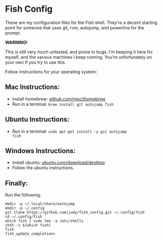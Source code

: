 Fish Config
===========

These are my configuration files for the Fish shell. They're a decent starting point for someone that uses git, rvm, autojump, and powerline for the prompt.

**WARNING!**

This is still very much untested, and prone to bugs. I'm keeping it here for myself, and the various machines I keep running. You're unfortunately on your own if you try to use this.


Follow instructions for your operating system:

Mac Instructions:
-----------------

* Install homebrew: [github.com/mxcl/homebrew](https://github.com/mxcl/homebrew/)
* Run in a terminal: <code>brew install git autojump fish</code>

Ubuntu Instructions:
--------------------

* Run in a terminal: <code>sudo apt-get install -y git autojump fish</code>

Windows Instructions:
---------------------

* Install ubuntu: [ubuntu.com/download/desktop](http://www.ubuntu.com/download/desktop)
* Follow the ubuntu instructions.

Finally:
--------

Run the following:

    mkdir -p ~/.local/share/autojump
    mkdir -p ~/.config
    git clone https://github.com/judy/fish_config.git ~/.config/fish
    cd ~/.config/fish
    which fish | sudo tee -a /etc/shells
    chsh -s $(which fish)
    fish
    fish_update_completions
